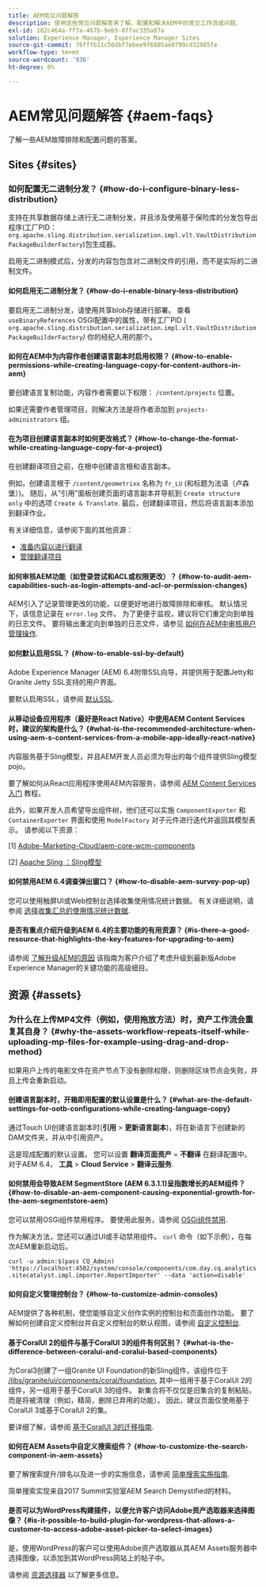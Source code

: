 ```yaml
---
title: AEM常见问题解答
description: 使用这些常见问题解答来了解、配置和解决AEM中的常见工作流或问题。
exl-id: 182c464a-ff7a-467b-9eb5-8ffac335a87a
solution: Experience Manager, Experience Manager Sites
source-git-commit: 76fffb11c56dbf7ebee9f6805ae0799cd32985fe
workflow-type: tm+mt
source-wordcount: '936'
ht-degree: 0%

---
```


# AEM常见问题解答 {#aem-faqs}

了解一些AEM故障排除和配置问题的答案。

## Sites {#sites}

### 如何配置无二进制分发？ {#how-do-i-configure-binary-less-distribution}

支持在共享数据存储上进行无二进制分发，并且涉及使用基于保险库的分发包导出程序(工厂PID： `org.apache.sling.distribution.serialization.impl.vlt.VaultDistributionPackageBuilderFactory`)包生成器。

启用无二进制模式后，分发的内容包包含对二进制文件的引用，而不是实际的二进制文件。

#### 如何启用无二进制分发？ {#how-do-i-enable-binary-less-distribution}

要启用无二进制分发，请使用共享blob存储进行部署。
查看 `useBinaryReferences` OSGI配置中的属性，带有工厂PID ( `org.apache.sling.distribution.serialization.impl.vlt.VaultDistributionPackageBuilderFactory`*)* 你的经纪人用的那个。

#### 如何在AEM中为内容作者创建语言副本时启用权限？ {#how-to-enable-permissions-while-creating-language-copy-for-content-authors-in-aem}

要创建语言复制功能，内容作者需要以下权限： `/content/projects` 位置。

如果还需要作者管理项目，则解决方法是将作者添加到 `projects-administrators` 组。

#### 在为项目创建语言副本时如何更改格式？ {#how-to-change-the-format-while-creating-language-copy-for-a-project}

在创建翻译项目之前，在根中创建语言根和语言副本。

例如，创建语言根于 `/content/geometrixx` 名称为 `fr_LU` (和标题为法语（卢森堡）)。 随后，从“引用”面板创建页面的语言副本并导航到 `Create structure only` 中的选项 `Create & Translate`. 最后，创建翻译项目，然后将语言副本添加到翻译作业。

有关详细信息，请参阅下面的其他资源：

* [准备内容以进行翻译](/help/sites-administering/tc-prep.md)
* [管理翻译项目](/help/sites-administering/tc-manage.md)

#### 如何审核AEM功能（如登录尝试和ACL或权限更改）？ {#how-to-audit-aem-capabilities-such-as-login-attempts-and-acl-or-permission-changes}

AEM引入了记录管理更改的功能，以便更好地进行故障排除和审核。 默认情况下，该信息记录在 `error.log` 文件。 为了更便于监视，建议将它们重定向到单独的日志文件。
要将输出重定向到单独的日志文件，请参见 [如何在AEM中审核用户管理操作](/help/sites-administering/audit-user-management-operations.md).

#### 如何默认启用SSL？ {#how-to-enable-ssl-by-default}

Adobe Experience Manager (AEM) 6.4附带SSL向导，并提供用于配置Jetty和Granite Jetty SSL支持的用户界面。

要默认启用SSL，请参阅 [默认SSL](/help/sites-administering/ssl-by-default.md).

#### 从移动设备应用程序（最好是React Native）中使用AEM Content Services时，建议的架构是什么？ {#what-is-the-recommended-architecture-when-using-aem-s-content-services-from-a-mobile-app-ideally-react-native}

内容服务基于Sling模型，并且AEM开发人员必须为导出的每个组件提供Sling模型pojo。

要了解如何从React应用程序使用AEM内容服务，请参阅 [AEM Content Services入门](https://helpx.adobe.com/experience-manager/kt/sites/using/content-services-tutorial-use.html) 教程。

此外，如果开发人员希望导出组件树，他们还可以实施 `ComponentExporter` 和 `ContainerExporter` 界面和使用 `ModelFactory` 对子元件进行迭代并返回其模型表示。 请参阅以下资源：

[1] [Adobe-Marketing-Cloud/aem-core-wcm-components](https://github.com/Adobe-Marketing-Cloud/aem-core-wcm-components/blob/master/bundles/core/src/main/java/com/adobe/cq/wcm/core/components/internal/models/v1/PageImpl.java#L245)

[2] [Apache Sling ：Sling模型](https://sling.apache.org/documentation/bundles/models.html)

#### 如何禁用AEM 6.4调查弹出窗口？ {#how-to-disable-aem-survey-pop-up}

您可以使用触屏UI或Web控制台选择收集使用情况统计数据。 有关详细说明，请参阅 [选择收集汇总的使用情况统计数据](/help/sites-deploying/opt-in-aggregated-usage-statistics.md).

#### 是否有重点介绍升级到AEM 6.4的主要功能的有用资源？ {#is-there-a-good-resource-that-highlights-the-key-features-for-upgrading-to-aem}

请参阅 [了解升级AEM的原因](https://helpx.adobe.com/experience-manager/kt/platform-repository/using/upgrade-aem-article-understand.html) 该指南为客户介绍了考虑升级到最新版Adobe Experience Manager的关键功能的高级细目。

## 资源 {#assets}

### 为什么在上传MP4文件（例如，使用拖放方法）时，资产工作流会重复其自身？ {#why-the-assets-workflow-repeats-itself-while-uploading-mp-files-for-example-using-drag-and-drop-method}

如果用户上传的电影文件在资产节点下没有删除权限，则删除区块节点会失败，并且上传会重新启动。

#### 创建语言副本时，开箱即用配置的默认设置是什么？ {#what-are-the-default-settings-for-ootb-configurations-while-creating-language-copy}

通过Touch UI创建语言副本时(**引用** > **更新语言副本**)，将在新语言下创建新的DAM文件夹，并从中引用资产。

这是现成配置的默认设置。 您可以设置 **翻译页面资产** = **不翻译** 在翻译配置中。
对于AEM 6.4， **工具** > **Cloud Service** > **翻译云服务**.

#### 如何禁用会导致AEM SegmentStore (AEM 6.3.1.1)呈指数增长的AEM组件？ {#how-to-disable-an-aem-component-causing-exponential-growth-for-the-aem-segmentstore-aem}

您可以禁用OSGi组件禁用程序。 要使用此服务，请参阅 [OSGi组件禁用](https://adobe-consulting-services.github.io/acs-aem-commons/features/osgi-disablers/component-disabler/index.html).

作为解决方法，您还可以通过UI或手动禁用组件。 `curl` 命令（如下示例），在每次AEM重新启动后。

`curl -u admin:$(pass CQ_Admin) 'https://localhost:4502/system/console/components/com.day.cq.analytics.sitecatalyst.impl.importer.ReportImporter' --data 'action=disable'`

#### 如何自定义管理控制台？ {#how-to-customize-admin-consoles}

AEM提供了各种机制，使您能够自定义创作实例的控制台和页面创作功能。 要了解如何创建自定义控制台并自定义控制台的默认视图，请参阅 [自定义控制台](/help/sites-developing/customizing-consoles-touch.md).

#### 基于CoralUI 2的组件与基于CoralUI 3的组件有何区别？ {#what-is-the-difference-between-coralui-and-coralui-based-components}

为Coral3创建了一组Granite UI Foundation的新Sling组件，该组件位于 [/libs/granite/ui/components/coral/foundation.](https://helpx.adobe.com/experience-manager/6-5/sites/developing/using/reference-materials/granite-ui/api/jcr_root/libs/granite/ui/components/coral/foundation/server.html) 其中一组用于基于CoralUI 2的组件，另一组用于基于CoralUI 3的组件。 新集合将不仅仅是旧集合的复制粘贴，而是将被清理（例如，精简，删除已弃用的功能）。 因此，建议页面仅使用基于CoralUI 3或基于CoralUI 2的集。

要详细了解，请参阅 [基于CoralUI 3的迁移指南](https://helpx.adobe.com/experience-manager/6-5/sites/developing/using/reference-materials/granite-ui/api/jcr_root/libs/granite/ui/components/legacy/coral2/migration.html).

#### 如何在AEM Assets中自定义搜索组件？ {#how-to-customize-the-search-component-in-aem-assets}

要了解搜索提升/排名以及进一步的实施信息，请参阅 [简单搜索实施指南](https://helpx.adobe.com/experience-manager/kt/sites/using/search-tutorial-develop.html).

简单搜索实现来自2017 Summit实验室AEM Search Demystified的材料。

#### 是否可以为WordPress构建插件，以便允许客户访问Adobe资产选取器来选择图像？ {#is-it-possible-to-build-plugin-for-wordpress-that-allows-a-customer-to-access-adobe-asset-picker-to-select-images}

是，使用WordPress的客户可以使用Adobe资产选取器从其AEM Assets服务器中选择图像，以添加到其WordPress网站上的帖子中。

请参阅 [资源选择器](../assets/search-assets.md#assetpicker) 以了解更多信息。
